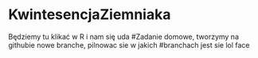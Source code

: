 # KwintesencjaZiemniaka
Będziemy tu klikać w R i nam się uda
#Zadanie domowe, tworzymy na githubie nowe branche, pilnowac sie w jakich
#branchach jest sie
lol face